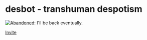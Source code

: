 # desbot - transhuman despotism

<!--[![Actively Developed](https://img.shields.io/badge/Maintenance%20Level-Actively%20Developed-brightgreen.svg)](https://gist.github.com/cheerfulstoic/d107229326a01ff0f333a1d3476e068d)-->
[![Abandoned](https://img.shields.io/badge/Maintenance%20Level-Abandoned-orange.svg)](https://gist.github.com/cheerfulstoic/d107229326a01ff0f333a1d3476e068d): I'll be back eventually.

[Invite](https://discord.com/api/oauth2/authorize?client_id=707276375966351430&permissions=8&scope=bot)

